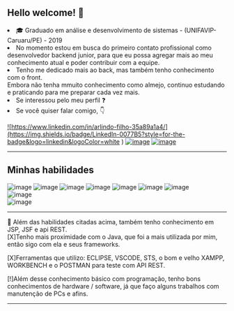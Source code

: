 ## Hello welcome!  :wave: 
<li>🎓 Graduado em análise e desenvolvimento de sistemas - (UNIFAVIP-Caruaru/PE) - 2019
<br>
<li>No momento estou em busca do primeiro contato profissional como desenvolvedor backend junior, para que eu possa agregar mais ao meu conhecimento atual e poder contribuir com a equipe.
<li>Tenho me dedicado mais ao back, mas também tenho conhecimento com o front.
 <br>
Embora não tenha mmuito conhecimento como almejo, continuo estudando e praticando para me preparar cada vez mais. 

<li>Se interessou pelo meu perfil ❓

<li>Se você quiser falar comigo, 👇

<a href="https://www.linkedin.com/in/arlindo-filho-35a89a1a4/"> ![https://www.linkedin.com/in/arlindo-filho-35a89a1a4/](https://img.shields.io/badge/LinkedIn-0077B5?style=for-the-badge&logo=linkedin&logoColor=white
)</a>
<a href="https://api.whatsapp.com/send?phone=5581992870704&text=Oi%2C%20eu%20venho%20do%20git.">
![image](https://img.shields.io/badge/WhatsApp-25D366?style=for-the-badge&logo=whatsapp&logoColor=white
)</a>
<a href="https://www.instagram.com/afilho_/">![image](https://img.shields.io/badge/Instagram-E4405F?style=for-the-badge&logo=instagram&logoColor=white
)</a>
<br>
<hr/>
 
## Minhas habilidades

 ![image](https://img.shields.io/badge/Java-ED8B00?style=for-the-badge&logo=java&logoColor=white
)
 ![image](https://img.shields.io/badge/C-00599C?style=for-the-badge&logo=c&logoColor=white
)
 ![image](https://img.shields.io/badge/HTML5-E34F26?style=for-the-badge&logo=html5&logoColor=white
)
 ![image](https://img.shields.io/badge/CSS3-1572B6?style=for-the-badge&logo=css3&logoColor=white
)
 ![image](https://img.shields.io/badge/Bootstrap-563D7C?style=for-the-badge&logo=bootstrap&logoColor=white
)
 ![image](https://img.shields.io/badge/MySQL-00000F?style=for-the-badge&logo=mysql&logoColor=white
)
 ![image](https://img.shields.io/badge/JavaScript-F7DF1E?style=for-the-badge&logo=javascript&logoColor=black
)<br>
![image](https://img.shields.io/badge/Spring-6DB33F?style=for-the-badge&logo=spring&logoColor=white
)<br>
![image](https://img.shields.io/badge/jQuery-0769AD?style=for-the-badge&logo=jquery&logoColor=white)

<hr>
👷 Além das habilidades citadas acima, também tenho conhecimento em JSP, JSF e api REST.
<br>
[X]Tenho mais proximidade com o Java, que foi a mais utilizada por mim, então sigo com ela e seus frameworks.

[X]Ferramentas que utilizo: ECLIPSE, VSCODE, STS, o bom e velho XAMPP, WORKBENCH e o POSTMAN para teste com API REST.

[!]Além desse conhecimento básico com programação, tenho bons conhecimentos de hardware / software, já que faço alguns trabalhos com manutenção de PCs e afins.

<hr>


